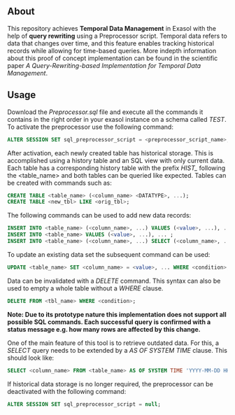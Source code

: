 ## About

This repository achieves **Temporal Data Management** in Exasol with the help of **query rewriting** using a Preprocessor script. Temporal data refers to data that changes over time, and this feature enables tracking historical records while allowing for time-based queries. More indepth information about this proof of concept implementation can be found in the scientific paper *A Query-Rewriting-based Implementation for Temporal Data Management*.

## Usage 

Download the *Preprocessor.sql* file and execute all the commands it contains in the right order in your exasol instance on a schema called *TEST*. To activate the preprocessor use the following command:<br> 
``` sql 
ALTER SESSION SET sql_preprocessor_script = <preprocessor_script_name>;
```

After activation, each newly created table has historical storage. This is accomplished using a history table and an SQL view with only current data. Each table has a corresponding history table with the prefix *HIST_* following the <table_name> and both tables can be queried like expected. Tables can be created with commands such as:<br>
``` sql 
CREATE TABLE <table_name> (<column_name> <DATATYPE>, ...);
CREATE TABLE <new_tbl> LIKE <orig_tbl>;
```

The following commands can be used to add new data records:<br>
``` sql 
INSERT INTO <table_name> (<column_name>, ...) VALUES (<value>, ...), ... ;
INSERT INTO <table_name> VALUES (<value>, ...), ... ;
INSERT INTO <table_name> (<column_name>, ...) SELECT (<column_name>, ...) FROM <other_table>;
```

To update an existing data set the subsequent command can be used:<br>
``` sql 
UPDATE <table_name> SET <column_name> = <value>, ... WHERE <condition>;
```

Data can be invalidated with a *DELETE* command. This syntax can also be used to empty a whole table without a *WHERE* clause. <br>
``` sql 
DELETE FROM <tbl_name> WHERE <condition>;
```

**Note: Due to its prototype nature this implementation does not support all possible SQL commands. Each successful query is confirmed with a status message e.g. how many rows are affected by this change.**

One of the main feature of this tool is to retrieve outdated data. For this, a *SELECT* query needs to be extended by a *AS OF SYSTEM TIME* clause. This should look like:<br>
``` sql 
SELECT <column_name> FROM <table_name> AS OF SYSTEM TIME 'YYYY-MM-DD HH:mm';
```

If historical data storage is no longer required, the preprocessor can be deactivated with the following command:<br>
``` sql 
ALTER SESSION SET sql_preprocessor_script = null;
```
